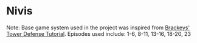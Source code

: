# Nivis

Note: Base game system used in the project was inspired from [Brackeys' Tower Defense Tutorial](https://www.youtube.com/playlist?list=PLPV2KyIb3jR4u5jX8za5iU1cqnQPmbzG0). Episodes used include: 1-6, 8-11, 13-16, 18-20, 23
